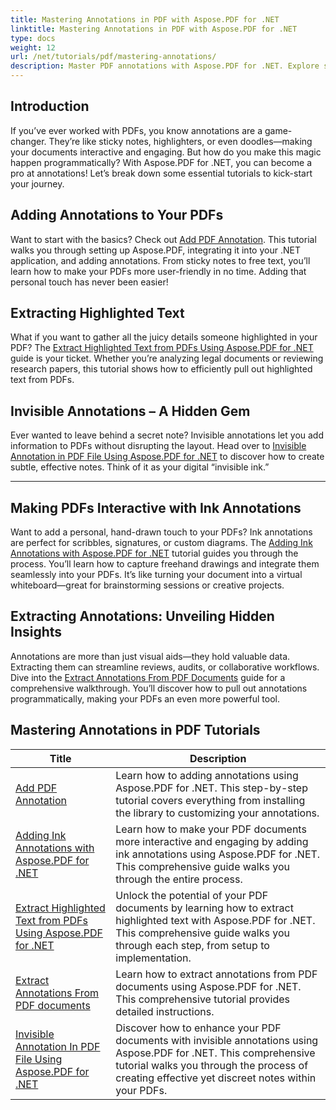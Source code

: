 ```yaml
---
title: Mastering Annotations in PDF with Aspose.PDF for .NET
linktitle: Mastering Annotations in PDF with Aspose.PDF for .NET
type: docs
weight: 12
url: /net/tutorials/pdf/mastering-annotations/
description: Master PDF annotations with Aspose.PDF for .NET. Explore step-by-step tutorials on adding, customizing, and extracting annotations to make PDFs more interactive.
---
```

## Introduction

If you’ve ever worked with PDFs, you know annotations are a game-changer. They’re like sticky notes, highlighters, or even doodles—making your documents interactive and engaging. But how do you make this magic happen programmatically? With Aspose.PDF for .NET, you can become a pro at annotations! Let’s break down some essential tutorials to kick-start your journey.

## Adding Annotations to Your PDFs  

Want to start with the basics? Check out [Add PDF Annotation](./adding-pdf-annotation/). This tutorial walks you through setting up Aspose.PDF, integrating it into your .NET application, and adding annotations. From sticky notes to free text, you’ll learn how to make your PDFs more user-friendly in no time. Adding that personal touch has never been easier!  


## Extracting Highlighted Text  

What if you want to gather all the juicy details someone highlighted in your PDF? The [Extract Highlighted Text from PDFs Using Aspose.PDF for .NET](./extract-highlighted-text-from-pdf/) guide is your ticket. Whether you’re analyzing legal documents or reviewing research papers, this tutorial shows how to efficiently pull out highlighted text from PDFs.  

## Invisible Annotations – A Hidden Gem  

Ever wanted to leave behind a secret note? Invisible annotations let you add information to PDFs without disrupting the layout. Head over to [Invisible Annotation in PDF File Using Aspose.PDF for .NET](./invisible-annotation-in-pdf-file/) to discover how to create subtle, effective notes. Think of it as your digital “invisible ink.”  

---

## Making PDFs Interactive with Ink Annotations  

Want to add a personal, hand-drawn touch to your PDFs? Ink annotations are perfect for scribbles, signatures, or custom diagrams. The [Adding Ink Annotations with Aspose.PDF for .NET](./adding-ink-annotations/) tutorial guides you through the process. You’ll learn how to capture freehand drawings and integrate them seamlessly into your PDFs. It’s like turning your document into a virtual whiteboard—great for brainstorming sessions or creative projects.  

## Extracting Annotations: Unveiling Hidden Insights  

Annotations are more than just visual aids—they hold valuable data. Extracting them can streamline reviews, audits, or collaborative workflows. Dive into the [Extract Annotations From PDF Documents](./extract-annotations-from-pdf/) guide for a comprehensive walkthrough. You’ll discover how to pull out annotations programmatically, making your PDFs an even more powerful tool.  

## Mastering Annotations in PDF Tutorials
| Title | Description |
| --- | --- | 
| [Add PDF Annotation](./adding-pdf-annotation/) | Learn how to adding annotations using Aspose.PDF for .NET. This step-by-step tutorial covers everything from installing the library to customizing your annotations. |  
| [Adding Ink Annotations with Aspose.PDF for .NET](./adding-ink-annotations/) | Learn how to make your PDF documents more interactive and engaging by adding ink annotations using Aspose.PDF for .NET. This comprehensive guide walks you through the entire process. |    
| [Extract Highlighted Text from PDFs Using Aspose.PDF for .NET](./extract-highlighted-text-from-pdf/) | Unlock the potential of your PDF documents by learning how to extract highlighted text with Aspose.PDF for .NET. This comprehensive guide walks you through each step, from setup to implementation. |  
| [Extract Annotations From PDF documents](./extract-annotations-from-pdf/) | Learn how to extract annotations from PDF documents using Aspose.PDF for .NET. This comprehensive tutorial provides detailed instructions. |    
| [Invisible Annotation In PDF File Using Aspose.PDF for .NET](./invisible-annotation-in-pdf-file/) | Discover how to enhance your PDF documents with invisible annotations using Aspose.PDF for .NET. This comprehensive tutorial walks you through the process of creating effective yet discreet notes within your PDFs. |  
